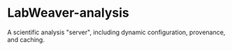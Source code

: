 # LabWeaver-analysis
A scientific analysis "server", including dynamic configuration, provenance, and caching. 
